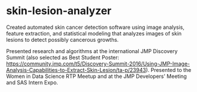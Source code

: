 # skin-lesion-analyzer
Created automated skin cancer detection software using image analysis, feature extraction, and statistical modeling that analyzes images of skin lesions to detect possibly cancerous growths.

Presented research and algorithms at the international JMP Discovery Summit (also selected as Best Student Poster: https://community.jmp.com/t5/Discovery-Summit-2016/Using-JMP-Image-Analysis-Capabilities-to-Extract-Skin-Lesion/ta-p/23943). Presented to the Women in Data Science RTP Meetup and at the JMP Developers' Meeting and SAS Intern Expo.
